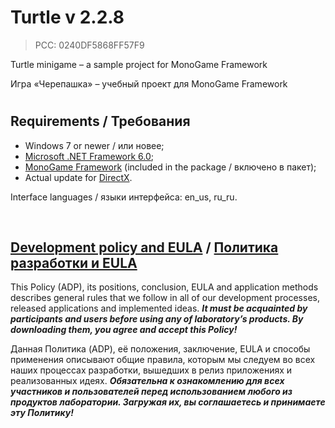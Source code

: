 # Turtle v 2.2.8
> PCC: 0240DF5868FF57F9



Turtle minigame – a sample project for MonoGame Framework

Игра «Черепашка» – учебный проект для MonoGame Framework

#

## Requirements / Требования

- Windows 7 or newer / или новее;
- [Microsoft .NET Framework 6.0](https://dotnet.microsoft.com/en-us/download/dotnet/thank-you/runtime-desktop-6.0.9-windows-x86-installer);
- [MonoGame Framework](https://monogame.net) (included in the package / включено в пакет);
- Actual update for [DirectX](https://microsoft.com/en-us/download/confirmation.aspx?id=35).

Interface languages / языки интерфейса: en_us, ru_ru.

&nbsp;



## [Development policy and EULA](https://adslbarxatov.github.io/ADP) / [Политика разработки и EULA](https://adslbarxatov.github.io/ADP/ru)

This Policy (ADP), its positions, conclusion, EULA and application methods
describes general rules that we follow in all of our development processes, released applications and implemented ideas.
***It must be acquainted by participants and users before using any of laboratory’s products.
By downloading them, you agree and accept this Policy!***

Данная Политика (ADP), её положения, заключение, EULA и способы применения
описывают общие правила, которым мы следуем во всех наших процессах разработки, вышедших в релиз приложениях
и реализованных идеях.
***Обязательна к ознакомлению для всех участников и пользователей перед использованием любого из продуктов лаборатории.
Загружая их, вы соглашаетесь и принимаете эту Политику!***
